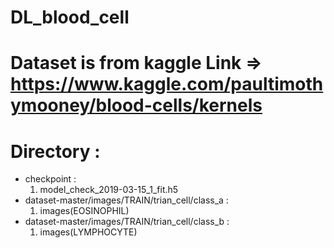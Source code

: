 # DL_blood_cell
# Dataset is from kaggle Link => https://www.kaggle.com/paultimothymooney/blood-cells/kernels

# Directory :
  - checkpoint :
    1. model_check_2019-03-15_1_fit.h5
  - dataset-master/images/TRAIN/trian_cell/class_a : 
    1. images(EOSINOPHIL)
  - dataset-master/images/TRAIN/trian_cell/class_b :
    1. images(LYMPHOCYTE)
   
